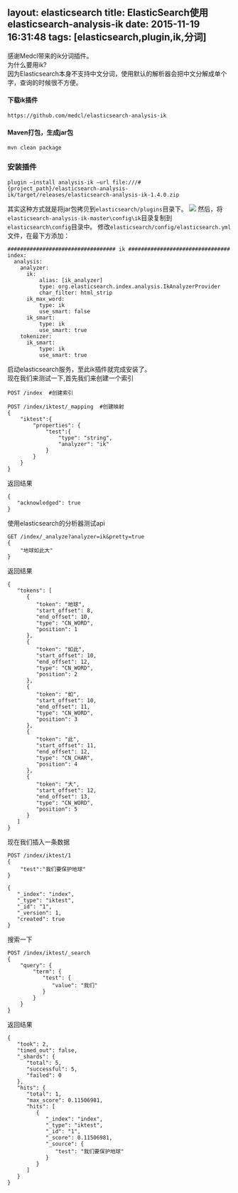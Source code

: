 layout: elasticsearch
title: ElasticSearch使用elasticsearch-analysis-ik
date: 2015-11-19 16:31:48
tags: [elasticsearch,plugin,ik,分词]
---
感谢Medcl带来的ik分词插件。</br>
为什么要用ik?</br>
因为Elasticsearch本身不支持中文分词，使用默认的解析器会把中文分解成单个字，查询的时候很不方便。
<!--more-->
#### 下载ik插件
```
https://github.com/medcl/elasticsearch-analysis-ik
```
#### Maven打包，生成jar包
```
mvn clean package
```
### 安装插件
```
plugin —install analysis-ik —url file:///#{project_path}/elasticsearch-analysis-ik/target/releases/elasticsearch-analysis-ik-1.4.0.zip
```
其实这种方式就是将jar包拷贝到`elasticsearch/plugins`目录下。
<img src="ik01.png" />
然后，将`elasticsearch-analysis-ik-master\config\ik`目录复制到`elasticsearch\config`目录中。
修改`elasticsearch/config/elasticsearch.yml`文件，在最下方添加：
```
################################## ik ################################
index:
  analysis:
    analyzer:
      ik:
          alias: [ik_analyzer]
          type: org.elasticsearch.index.analysis.IkAnalyzerProvider
          char_filter: html_strip
      ik_max_word:
          type: ik
          use_smart: false
      ik_smart:
          type: ik
          use_smart: true
    tokenizer:
      ik_smart:
          type: ik
          use_smart: true
```
启动elasticsearch服务，至此ik插件就完成安装了。<br/>
现在我们来测试一下,首先我们来创建一个索引<br/>
```
POST /index  #创建索引

POST /index/iktest/_mapping  #创建映射
{
    "iktest":{
        "properties": {
            "test":{
                "type": "string",
                "analyzer": "ik"
            }
        }
    }
}
```
返回结果
```
{
   "acknowledged": true
}
```
使用elasticsearch的分析器测试api
```
GET /index/_analyze?analyzer=ik&pretty=true
{
    "地球如此大"
}
```
返回结果
```
{
   "tokens": [
      {
         "token": "地球",
         "start_offset": 8,
         "end_offset": 10,
         "type": "CN_WORD",
         "position": 1
      },
      {
         "token": "如此",
         "start_offset": 10,
         "end_offset": 12,
         "type": "CN_WORD",
         "position": 2
      },
      {
         "token": "如",
         "start_offset": 10,
         "end_offset": 11,
         "type": "CN_WORD",
         "position": 3
      },
      {
         "token": "此",
         "start_offset": 11,
         "end_offset": 12,
         "type": "CN_CHAR",
         "position": 4
      },
      {
         "token": "大",
         "start_offset": 12,
         "end_offset": 13,
         "type": "CN_WORD",
         "position": 5
      }
   ]
}
```
现在我们插入一条数据
```
POST /index/iktest/1
{
    "test":"我们要保护地球"
}
```
```
{
   "_index": "index",
   "_type": "iktest",
   "_id": "1",
   "_version": 1,
   "created": true
}
```
搜索一下
```
POST /index/iktest/_search
{
    "query": {
        "term": {
           "test": {
              "value": "我们"
           }
        }
    }
}
```
返回结果
```
{
   "took": 2,
   "timed_out": false,
   "_shards": {
      "total": 5,
      "successful": 5,
      "failed": 0
   },
   "hits": {
      "total": 1,
      "max_score": 0.11506981,
      "hits": [
         {
            "_index": "index",
            "_type": "iktest",
            "_id": "1",
            "_score": 0.11506981,
            "_source": {
               "test": "我们要保护地球"
            }
         }
      ]
   }
}
```